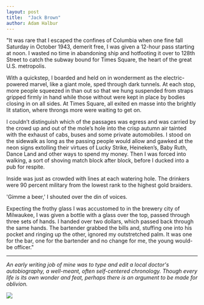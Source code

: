 ```yaml
---
layout: post
title:  "Jack Brown"
author: Adam Halbur
---
```


"It was rare that I escaped the confines of Columbia when one fine fall Saturday in October 1943, demerit free, I was given a 12-hour pass starting at noon. I wasted no time in abandoning ship and hotfooting it over to 128th Street to catch the subway bound for Times Square, the heart of the great U.S. metropolis.  

With a quickstep, I boarded and held on in wonderment as the electric-powered marvel, like a giant mole, sped through dark tunnels. At each stop, more people squeezed in than out so that we hung suspended from straps gripped firmly in hand while those without were kept in place by bodies closing in on all sides. At Times Square, all exited en masse into the brightly lit station, where throngs more were waiting to get on.  

I couldn’t distinguish which of the passages was egress and was carried by the crowd up and out of the mole’s hole into the crisp autumn air tainted with the exhaust of cabs, buses and some private automobiles. I stood on the sidewalk as long as the passing people would allow and gawked at the neon signs extolling their virtues of Lucky Strike, Heineken’s, Baby Ruth, Dance Land and other ways to spend my money. Then I was forced into walking, a sort of shoving match block after block, before I ducked into a pub for respite.  

Inside was just as crowded with lines at each watering hole. The drinkers were 90 percent military from the lowest rank to the highest gold braiders.  

'Gimme a beer,' I shouted over the din of voices.  

Expecting the frothy glass I was accustomed to in the brewery city of Milwaukee, I was given a bottle with a glass over the top, passed through three sets of hands. I handed over two dollars, which passed back through the same hands. The bartender grabbed the bills and, stuffing one into his pocket and ringing up the other, ignored my outstretched palm. It was one for the bar, one for the bartender and no change for me, the young would-be officer."  

----------------------------------------
*An early writing job of mine was to type and edit a local doctor's autobiography, a well-meant, often self-centered chronology. Though every life is its own wonder and feat, perhaps there is an argument to be made for oblivion.*

![](https://c1.staticflickr.com/5/4839/46956073251_7f69b81e71_z.jpg)
